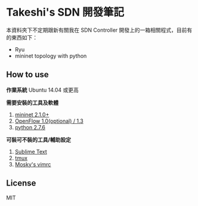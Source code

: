 Takeshi's SDN 開發筆記
===========
本資料夾下不定期跟新有關我在 SDN Controller 開發上的一箱相關程式，目前有的東西如下：
  - Ryu
  - mininet topology with python

How to use
--------------
**作業系統**
Ubuntu 14.04 或更高

**需要安裝的工具及軟體**
 1. [mininet 2.1.0+][1]
 2. [OpenFlow 1.0(optional) / 1.3][2]
 3. [python 2.7.6][3]

**可裝可不裝的工具/輔助設定**
 1. [Sublime Text][4]
 2. [tmux][5]
 2. [Mosky's vimrc][6]
 

License
----
MIT


  [1]: http://mininet.org/
  [2]: https://www.opennetworking.org/
  [3]: https://www.python.org/
  [4]: http://www.sublimetext.com/
  [5]: http://tmux.sourceforge.net/
  [6]: https://github.com/moskytw/mosky.vim
